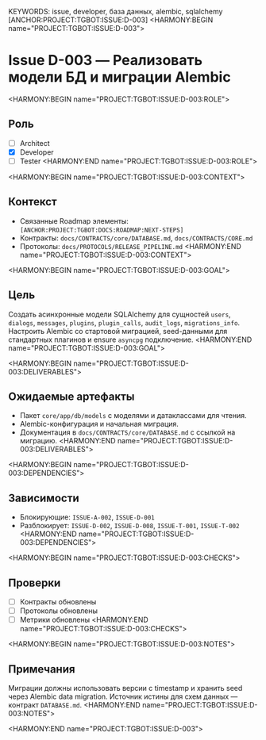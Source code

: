 KEYWORDS: issue, developer, база данных, alembic, sqlalchemy
[ANCHOR:PROJECT:TGBOT:ISSUE:D-003]
<HARMONY:BEGIN name="PROJECT:TGBOT:ISSUE:D-003">
# Issue D-003 — Реализовать модели БД и миграции Alembic

<HARMONY:BEGIN name="PROJECT:TGBOT:ISSUE:D-003:ROLE">
## Роль
- [ ] Architect
- [x] Developer
- [ ] Tester
<HARMONY:END name="PROJECT:TGBOT:ISSUE:D-003:ROLE">

<HARMONY:BEGIN name="PROJECT:TGBOT:ISSUE:D-003:CONTEXT">
## Контекст
- Связанные Roadmap элементы: `[ANCHOR:PROJECT:TGBOT:DOCS:ROADMAP:NEXT-STEPS]`
- Контракты: `docs/CONTRACTS/core/DATABASE.md`, `docs/CONTRACTS/CORE.md`
- Протоколы: `docs/PROTOCOLS/RELEASE_PIPELINE.md`
<HARMONY:END name="PROJECT:TGBOT:ISSUE:D-003:CONTEXT">

<HARMONY:BEGIN name="PROJECT:TGBOT:ISSUE:D-003:GOAL">
## Цель
Создать асинхронные модели SQLAlchemy для сущностей `users`, `dialogs`, `messages`, `plugins`, `plugin_calls`, `audit_logs`, `migrations_info`. Настроить Alembic со стартовой миграцией, seed-данными для стандартных плагинов и ensure `asyncpg` подключение.
<HARMONY:END name="PROJECT:TGBOT:ISSUE:D-003:GOAL">

<HARMONY:BEGIN name="PROJECT:TGBOT:ISSUE:D-003:DELIVERABLES">
## Ожидаемые артефакты
- Пакет `core/app/db/models` с моделями и датаклассами для чтения.
- Alembic-конфигурация и начальная миграция.
- Документация в `docs/CONTRACTS/core/DATABASE.md` с ссылкой на миграцию.
<HARMONY:END name="PROJECT:TGBOT:ISSUE:D-003:DELIVERABLES">

<HARMONY:BEGIN name="PROJECT:TGBOT:ISSUE:D-003:DEPENDENCIES">
## Зависимости
- Блокирующие: `ISSUE-A-002`, `ISSUE-D-001`
- Разблокирует: `ISSUE-D-002`, `ISSUE-D-008`, `ISSUE-T-001`, `ISSUE-T-002`
<HARMONY:END name="PROJECT:TGBOT:ISSUE:D-003:DEPENDENCIES">

<HARMONY:BEGIN name="PROJECT:TGBOT:ISSUE:D-003:CHECKS">
## Проверки
- [ ] Контракты обновлены
- [ ] Протоколы обновлены
- [ ] Метрики обновлены
<HARMONY:END name="PROJECT:TGBOT:ISSUE:D-003:CHECKS">

<HARMONY:BEGIN name="PROJECT:TGBOT:ISSUE:D-003:NOTES">
## Примечания
Миграции должны использовать версии с timestamp и хранить seed через Alembic data migration. Источник истины для схем данных — контракт `DATABASE.md`.
<HARMONY:END name="PROJECT:TGBOT:ISSUE:D-003:NOTES">

<HARMONY:END name="PROJECT:TGBOT:ISSUE:D-003">
